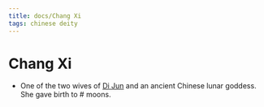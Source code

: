 ```yaml
---
title: docs/Chang Xi
tags: chinese deity
---
```


# Chang Xi 
- One of the two wives of [Di Jun](Di%20Jun.md.md) and an ancient Chinese lunar goddess. She gave birth to # moons.